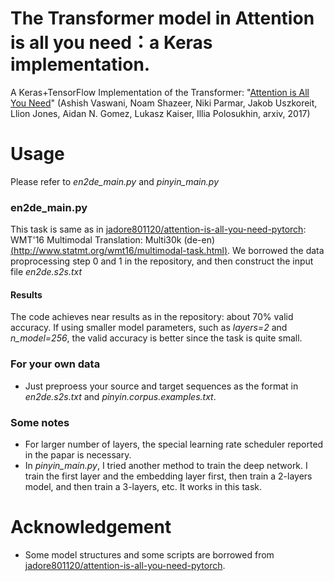 # The Transformer model in Attention is all you need：a Keras implementation.
A Keras+TensorFlow Implementation of the Transformer: "[Attention is All You Need](https://arxiv.org/abs/1706.03762)" (Ashish Vaswani, Noam Shazeer, Niki Parmar, Jakob Uszkoreit, Llion Jones, Aidan N. Gomez, Lukasz Kaiser, Illia Polosukhin, arxiv, 2017)

# Usage
Please refer to *en2de_main.py* and *pinyin_main.py*
### en2de_main.py
This task is same as in [jadore801120/attention-is-all-you-need-pytorch](https://github.com/jadore801120/attention-is-all-you-need-pytorch): WMT'16 Multimodal Translation: Multi30k (de-en) [(http://www.statmt.org/wmt16/multimodal-task.html)](http://www.statmt.org/wmt16/multimodal-task.html). We borrowed the data proprocessing step 0 and 1 in the repository, and then construct the input file *en2de.s2s.txt*
#### Results
The code achieves near results as in the repository: about 70% valid accuracy. 
If using smaller model parameters, such as *layers=2* and *n_model=256*, the valid accuracy is better since the task is quite small.
### For your own data
- Just preproess your source and target sequences as the format in *en2de.s2s.txt* and *pinyin.corpus.examples.txt*.
### Some notes
- For larger number of layers, the special learning rate scheduler reported in the papar is necessary.
- In *pinyin_main.py*, I tried another method to train the deep network. I train the first layer and the embedding layer first, then train a 2-layers model, and then train a 3-layers, etc. It works in this task.

# Acknowledgement
- Some model structures and some scripts are borrowed from [jadore801120/attention-is-all-you-need-pytorch](https://github.com/jadore801120/attention-is-all-you-need-pytorch).
